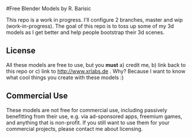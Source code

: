 #Free Blender Models by R. Barisic

This repo is a work in progress. I'll configure 2 branches, master and wip (work-in-progress).
The goal of this repo is to toss up some of my 3d models as I get better and help people bootstrap their 3d scenes.

## License

All these models are free to use, but you **must** a) credit me, b) link back to this repo or c) link to http://www.xrlabs.de . Why? Because I want to know what cool things you create with these models :)

## Commercial Use
These models are not free for commercial use, including passively benefitting from their use, e.g. via ad-sponsored apps, freemium games, and anything that is non-profit. If you still want to use them for your commercial projects, please contact me about licensing.
